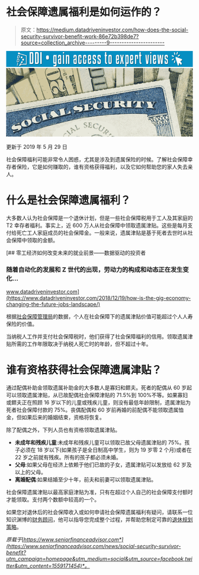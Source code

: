 # 社会保障遗属福利是如何运作的？

> 原文：<https://medium.datadriveninvestor.com/how-does-the-social-security-survivor-benefit-work-86e72b398de7?source=collection_archive---------9----------------------->

[![](img/8652e712de6f9b9506f7f463cafd173b.png)](http://www.track.datadriveninvestor.com/1B9E)![](img/8bc0f98fe78cd2be24ebac489286b30e.png)

更新于 2019 年 5 月 29 日

社会保障福利可能非常令人困惑，尤其是涉及到遗属保险的时候。了解社会保障幸存者保险，它是如何赚取的，谁有资格获得福利，以及它如何帮助您的家人失去亲人。

# 什么是社会保障遗属福利？

大多数人认为社会保障是一个退休计划，但是一些社会保障税用于工人及其家庭的 T2 幸存者福利。事实上，近 600 万人从社会保障中领取遗属津贴。这些是每月支付给死亡工人家庭成员的社会保障金。一般来说，遗属津贴是基于死者去世时从社会保障中领取的金额。

[](https://www.datadriveninvestor.com/2018/12/19/how-is-the-gig-economy-changing-the-future-jobs-landscape/) [## 零工经济如何改变未来的就业前景——数据驱动的投资者

### 随着自动化的发展和 Z 世代的出现，劳动力的构成和动态正在发生变化…

www.datadriveninvestor.com](https://www.datadriveninvestor.com/2018/12/19/how-is-the-gig-economy-changing-the-future-jobs-landscape/) 

根据[社会保障管理局](https://www.aarp.org/retirement/social-security/questions-answers/how-do-survivor-benefits-work/)的数据，个人在社会保障下的遗属津贴价值可能超过个人人寿保险的价值。

当纳税人工作并支付社会保障税时，他们获得了社会保障福利的信用。领取遗属津贴所需的工作年限取决于纳税人死亡时的年龄，但不超过十年。

# 谁有资格获得社会保障遗属津贴？

通过配偶补助金领取遗属补助金的大多数人是寡妇和鳏夫。死者的配偶从 60 岁起可以领取遗属津贴，从已故配偶社会保障津贴的 71.5%到 100%不等。如果寡妇或鳏夫正在照顾 16 岁以下的儿童或残疾儿童，则没有最低年龄限制，遗属津贴为死者社会保障付款的 75%。丧偶配偶和 60 岁前再婚的前配偶不能领取遗属恤金，但如果后来的婚姻结束，资格将恢复。

除了配偶之外，下列人员也有资格领取遗属津贴。

*   **未成年和残疾儿童**:未成年和残疾儿童可以领取已故父母遗属津贴的 75%。孩子必须在 18 岁以下(如果孩子是全日制高中学生，则为 19 岁零 2 个月)或者在 22 岁之前就有残疾。所有的孩子都必须未婚。
*   **父母**:如果父母在经济上依赖于他们已故的子女，遗属津贴可以发放给 62 岁及以上的父母。
*   **离婚配偶**:如果结婚至少十年，前夫和前妻可以领取遗属津贴。

社会保障遗属津贴以最高家庭津贴为准，只有在超过个人自己的社会保障支付额时才能领取。支付两个数额中较高的一个。

如果您对退休后的社会保障收入或如何申请社会保障遗属福利有疑问，请联系一位知识渊博的[财务顾问](https://www.seniorfinanceadvisor.com/resources/how-to-find-a-financial-advisor)，他可以指导您完成整个过程，并帮助您制定可靠的[退休规划策略](https://www.seniorfinanceadvisor.com/resources/retirement-planning)。

*原载于*[*https://www.seniorfinanceadvisor.com*](https://www.seniorfinanceadvisor.com/news/social-security-survivor-benefit?utm_campaign=homepage&utm_medium=social&utm_source=facebook,twitter&utm_content=1559171454)*。*